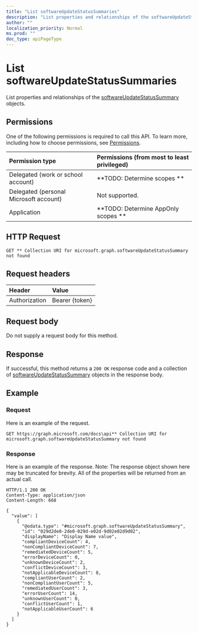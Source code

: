 ```yaml
---
title: "List softwareUpdateStatusSummaries"
description: "List properties and relationships of the softwareUpdateStatusSummary objects."
author: ""
localization_priority: Normal
ms.prod: ""
doc_type: apiPageType
---
```


# List softwareUpdateStatusSummaries

List properties and relationships of the [softwareUpdateStatusSummary](../resources/softwareupdatestatussummary.md) objects.

## Permissions
One of the following permissions is required to call this API. To learn more, including how to choose permissions, see [Permissions](/concepts/permissions-reference.md).

|Permission type|Permissions (from most to least privileged)|
|:---|:---|
|Delegated (work or school account)|**TODO: Determine scopes **|
|Delegated (personal Microsoft account)|Not supported.|
|Application|**TODO: Determine AppOnly scopes **|

## HTTP Request
<!-- {
  "blockType": "ignored"
}
-->
``` http
GET ** Collection URI for microsoft.graph.softwareUpdateStatusSummary not found
```

## Request headers
|Header|Value|
|:---|:---|
|Authorization|Bearer {token}|

## Request body
Do not supply a request body for this method.

## Response
If successful, this method returns a `200 OK` response code and a collection of [softwareUpdateStatusSummary](../resources/softwareupdatestatussummary.md) objects in the response body.

## Example

### Request
Here is an example of the request.
<!-- {
  "blockType": "request",
  "name": "get_softwareupdatestatussummary"
}
-->
``` http
GET https://graph.microsoft.com/docs\api** Collection URI for microsoft.graph.softwareUpdateStatusSummary not found
```

### Response
Here is an example of the response. Note: The response object shown here may be truncated for brevity. All of the properties will be returned from an actual call.
<!-- {
  "blockType": "response",
  "truncated": true,
  "@odata.type": "collection(microsoft.graph.softwareupdatestatussummary)"
}
-->
``` http
HTTP/1.1 200 OK
Content-Type: application/json
Content-Length: 668

{
  "value": [
    {
      "@odata.type": "#microsoft.graph.softwareUpdateStatusSummary",
      "id": "029d2de0-2de0-029d-e02d-9d02e02d9d02",
      "displayName": "Display Name value",
      "compliantDeviceCount": 4,
      "nonCompliantDeviceCount": 7,
      "remediatedDeviceCount": 5,
      "errorDeviceCount": 0,
      "unknownDeviceCount": 2,
      "conflictDeviceCount": 3,
      "notApplicableDeviceCount": 8,
      "compliantUserCount": 2,
      "nonCompliantUserCount": 5,
      "remediatedUserCount": 3,
      "errorUserCount": 14,
      "unknownUserCount": 0,
      "conflictUserCount": 1,
      "notApplicableUserCount": 6
    }
  ]
}
```

